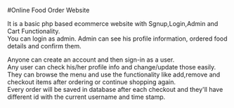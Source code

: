 #Online Food Order Website

It is a basic php based ecommerce website with Sgnup,Login,Admin and Cart Functionality.   
You can login as admin. Admin can see his profile information, ordered food details and confirm them.    
   
Anyone can create an account and then sign-in as a user.   
Any user can check his/her profile info and change/update those easily.   
They can browse the menu and use the functionality like add,remove and checkout items after ordering or continue shopping again.   
Every order will be saved in database after each checkout and they'll have different id with the current username and time stamp.  